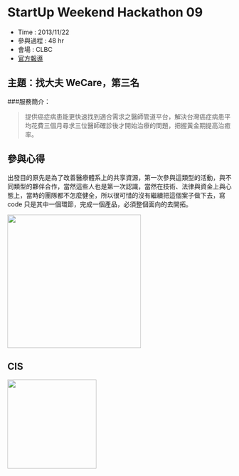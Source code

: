 # StartUp Weekend Hackathon 09

- Time : 2013/11/22
- 參與過程 : 48 hr
- 會場 : CLBC
- [官方報導](http://www.bnext.com.tw/article/view/id/30172)

## 主題：找大夫 WeCare，第三名

###服務簡介：

>提供癌症病患能更快速找到適合需求之醫師管道平台，解決台灣癌症病患平均花費三個月尋求三位醫師確診後才開始治療的問題，把握黃金期提高治癒率。

## 參與心得
出發目的原先是為了改善醫療體系上的共享資源，第一次參與這類型的活動，與不同類型的夥伴合作，當然這些人也是第一次認識，當然在技術、法律與資金上與心態上，當時的團隊都不怎麼健全，所以很可惜的沒有繼續把這個案子做下去，寫 code 只是其中一個環節，完成一個產品，必須整個面向的去開拓。

<img src='../demoList/_hack_2/2.jpg' width='300'>

## CIS

<img src='../demoList/_hack_2/icon.png' width='200'>